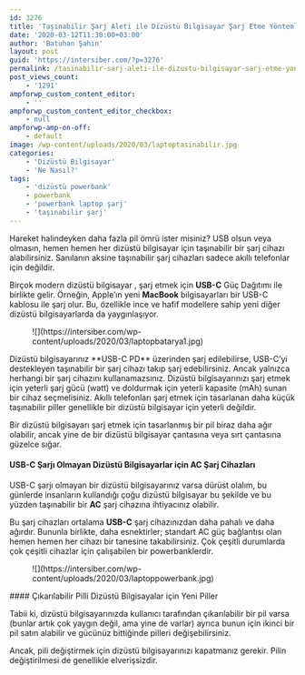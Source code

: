 ```yaml
---
id: 3276
title: 'Taşınabilir Şarj Aleti ile Dizüstü Bilgisayar Şarj Etme Yöntemleri'
date: '2020-03-12T11:30:00+03:00'
author: 'Batuhan Şahin'
layout: post
guid: 'https://intersiber.com/?p=3276'
permalink: /tasinabilir-sarj-aleti-ile-dizustu-bilgisayar-sarj-etme-yontemleri/
post_views_count:
    - '1291'
ampforwp_custom_content_editor:
    - ''
ampforwp_custom_content_editor_checkbox:
    - null
ampforwp-amp-on-off:
    - default
image: /wp-content/uploads/2020/03/laptoptasinabilir.jpg
categories:
    - 'Dizüstü Bilgisayar'
    - 'Ne Nasıl?'
tags:
    - 'dizüstü powerbank'
    - powerbank
    - 'powerbank laptop şarj'
    - 'taşınabilir şarj'
---
```


Hareket halindeyken daha fazla pil ömrü ister misiniz? USB olsun veya olmasın, hemen hemen her dizüstü bilgisayar için taşınabilir bir şarj cihazı alabilirsiniz. Sanılanın aksine taşınabilir şarj cihazları sadece akıllı telefonlar için değildir.

Birçok modern dizüstü bilgisayar , şarj etmek için **USB-C** Güç Dağıtımı ile birlikte gelir. Örneğin, Apple’ın yeni **MacBook** bilgisayarları bir USB-C kablosu ile şarj olur. Bu, özellikle ince ve hafif modellere sahip yeni diğer dizüstü bilgisayarlarda da yaygınlaşıyor.

<figure class="wp-block-image size-large">![](https://intersiber.com/wp-content/uploads/2020/03/laptopbatarya1.jpg)</figure>Dizüstü bilgisayarınız **USB-C PD** üzerinden şarj edilebilirse, USB-C’yi destekleyen taşınabilir bir şarj cihazı takıp şarj edebilirsiniz. Ancak yalnızca herhangi bir şarj cihazını kullanamazsınız. Dizüstü bilgisayarınızı şarj etmek için yeterli şarj gücü (watt) ve doldurmak için yeterli kapasite (mAh) sunan bir cihaz seçmelisiniz. Akıllı telefonları şarj etmek için tasarlanan daha küçük taşınabilir piller genellikle bir dizüstü bilgisayar için yeterli değildir.

Bir dizüstü bilgisayarı şarj etmek için tasarlanmış bir pil biraz daha ağır olabilir, ancak yine de bir dizüstü bilgisayar çantasına veya sırt çantasına güzelce sığar.

#### USB-C Şarjı Olmayan Dizüstü Bilgisayarlar için AC Şarj Cihazları

USB-C şarjı olmayan bir dizüstü bilgisayarınız varsa dürüst olalım, bu günlerde insanların kullandığı çoğu dizüstü bilgisayar bu şekilde ve bu yüzden taşınabilir bir **AC** şarj cihazına ihtiyacınız olabilir.

Bu şarj cihazları ortalama **USB-C** şarj cihazınızdan daha pahalı ve daha ağırdır. Bununla birlikte, daha esnektirler; standart AC güç bağlantısı olan hemen hemen her cihazı bir tanesine takabilirsiniz. Çok çeşitli durumlarda çok çeşitli cihazlar için çalışabilen bir powerbanklerdir.

<figure class="wp-block-image size-large">![](https://intersiber.com/wp-content/uploads/2020/03/laptoppowerbank.jpg)</figure>#### Çıkarılabilir Pilli Dizüstü Bilgisayalar için Yeni Piller

Tabii ki, dizüstü bilgisayarınızda kullanıcı tarafından çıkarılabilir bir pil varsa (bunlar artık çok yaygın değil, ama yine de varlar) ayrıca bunun için ikinci bir pil satın alabilir ve gücünüz bittiğinde pilleri değişebilirsiniz.

Ancak, pili değiştirmek için dizüstü bilgisayarınızı kapatmanız gerekir. Pilin değiştirilmesi de genellikle elverişsizdir.